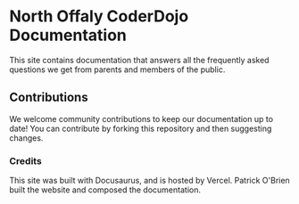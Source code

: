 # North Offaly CoderDojo Documentation

This site contains documentation that answers all the frequently asked questions we get from parents and members of the public.

## Contributions

We welcome community contributions to keep our documentation up to date! You can contribute by forking this repository and then suggesting changes. 

### Credits

This site was built with Docusaurus, and is hosted by Vercel. Patrick O'Brien built the website and composed the documentation. 
